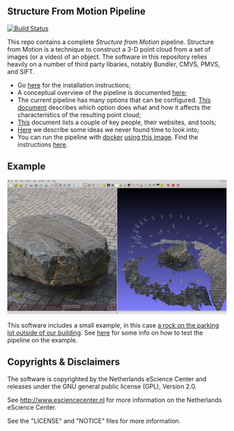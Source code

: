 Structure From Motion Pipeline
------------------------------

[![Build Status](https://travis-ci.org/NLeSC/structure-from-motion.svg?branch=develop)](https://travis-ci.org/NLeSC/structure-from-motion)

<!-- [![DOI](https://zenodo.org/badge/doi/10.5281/zenodo.45926.svg)](http://dx.doi.org/10.5281/zenodo.45926) -->

This repo contains a complete _Structure from Motion_ pipeline. Structure from Motion is a technique to construct a 3-D point cloud from a set of images (or a video) of an object. The software in this repository relies heavily on a number of third party libaries, notably Bundler, CMVS, PMVS, and SIFT.


* Go [here](docs/install-ubuntu-14.10.md) for the installation instructions;
* A conceptual overview of the pipeline is documented [here](docs/structure_from_motion.md);
* The current pipeline has many options that can be configured. [This document](/docs/tuning_guide.md) describes which option does what and how it affects the characteristics of the resulting point cloud;
* [This](docs/related_work.md) document lists a couple of key people, their websites, and tools;
* [Here](docs/ideas.md) we describe some ideas we never found time to look into;
* You can run the pipeline with [docker](https://www.docker.com/) [using this image](https://registry.hub.docker.com/u/nlesc/structure-from-motion). Find the instructions [here](docs/docker.md).




Example
--------

![example-output](docs/images/example-output.png "Example Output")

This software includes a small example, in this case [a rock on the parking lot outside of our building](https://www.google.com/maps/place/52%C2%B021'24.6%22N+4%C2%B057'15.1%22E/@52.356789,4.9542065,49m/data=!3m1!1e3!4m2!3m1!1s0x0:0x0). See [here](docs/example.md) for some info on how to test the pipeline on the example.




Copyrights & Disclaimers
------------------------

The software is copyrighted by the Netherlands eScience Center and 
releases under the GNU general public license (GPL), Version 2.0.

See <http://www.esciencecenter.nl> for more information on the 
Netherlands eScience Center.



See the "LICENSE" and "NOTICE" files for more information. 

